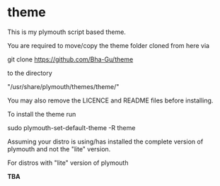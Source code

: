 # theme

This is my plymouth script based theme.

You are required to move/copy the theme folder cloned from here via

git clone https://github.com/Bha-Gu/theme

to the directory

"/usr/share/plymouth/themes/theme/"

You may also remove the LICENCE and README files before installing.

To install the theme run

sudo plymouth-set-default-theme -R theme

Assuming your distro is using/has installed the complete version of plymouth and not the "lite" version.

For distros with "lite" version of plymouth 

**TBA**

